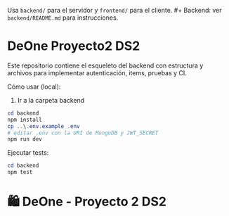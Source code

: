 Usa `backend/` para el servidor y `frontend/` para el cliente.
#+ Backend: ver `backend/README.md` para instrucciones.
# DeOne Proyecto2 DS2

Este repositorio contiene el esqueleto del backend con estructura y archivos para implementar autenticación, items, pruebas y CI.

Cómo usar (local):

1. Ir a la carpeta backend

```powershell
cd backend
npm install
cp ..\.env.example .env
# editar .env con la URI de MongoDB y JWT_SECRET
npm run dev
```

Ejecutar tests:

```powershell
cd backend
npm test
```
# 🛍️ DeOne - Proyecto 2 DS2
